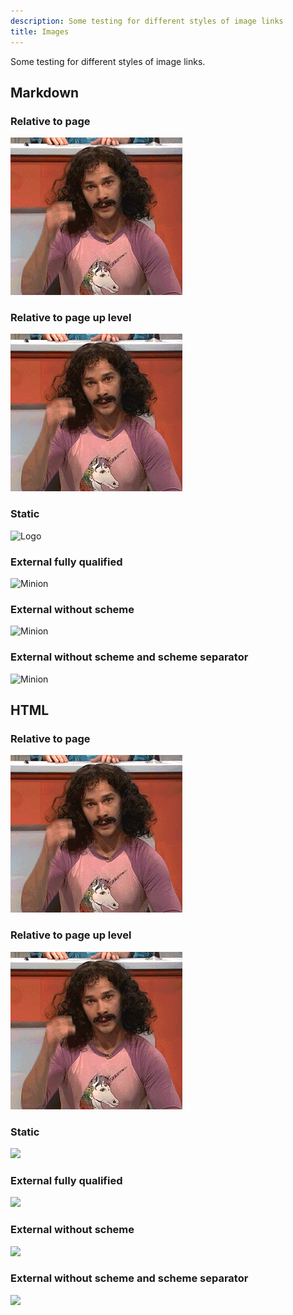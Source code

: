 ```yaml
---
description: Some testing for different styles of image links
title: Images
---
```


Some testing for different styles of image links.

## Markdown

### Relative to page

![Magic](images/magic.gif?classes=shadow&height=50px)

### Relative to page up level

![Magic](../images/images/magic.gif?classes=shadow&height=50px)

### Static

![Logo](/images/logo.svg?classes=shadow&height=50px)

### External fully qualified

![Minion](https://octodex.github.com/images/minion.png?classes=shadow&height=50px)

### External without scheme

![Minion](//octodex.github.com/images/minion.png?classes=shadow&height=50px)

### External without scheme and scheme separator

![Minion](octodex.github.com/images/minion.png?classes=shadow&height=50px)

## HTML

### Relative to page

<p><img src="images/magic.gif?classes=shadow&height=50px"></p>

### Relative to page up level

<p><img src="../images/images/magic.gif?classes=shadow&height=50px"></p>

### Static

<p><img src="/images/logo.svg?classes=shadow&height=50px"></p>

### External fully qualified

<p><img src="https://octodex.github.com/images/minion.png?classes=shadow&height=50px"></p>

### External without scheme

<p><img src="//octodex.github.com/images/minion.png?classes=shadow&height=50px"></p>

### External without scheme and scheme separator

<p><img src="octodex.github.com/images/minion.png?classes=shadow&height=50px"></p>

